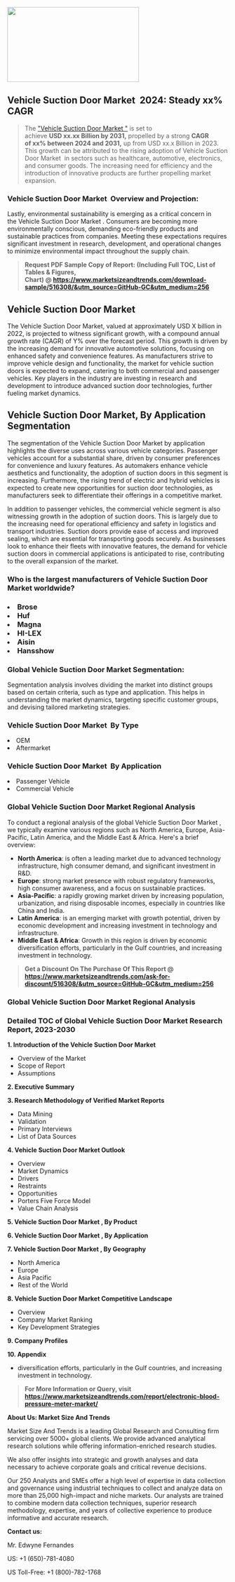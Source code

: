 <p><img class="alignnone size-medium wp-image-20088" src="https://ffe5etoiles.com/wp-content/uploads/2024/12/MST1-300x171.png" alt="" width="300" height="171" /></p><h2 id="ember46" class="ember-view reader-text-block__heading-2">Vehicle Suction Door Market &nbsp;2024: Steady&nbsp;xx% CAGR</h2><blockquote id="ember47" class="ember-view reader-text-block__blockquote">The&nbsp;<a class="app-aware-link " href="https://www.marketsizeandtrends.com/download-sample/516308/&utm_source=GitHub-GC&utm_medium=256" target="_blank" data-test-app-aware-link="">"Vehicle Suction Door Market "</a>&nbsp;is set to achieve&nbsp;<strong>USD&nbsp;xx.xx&nbsp;Billion by 2031,</strong>&nbsp;propelled by a strong&nbsp;<strong>CAGR of&nbsp;xx% between 2024 and 2031,</strong>&nbsp;up from USD xx.x Billion in 2023. This growth can be attributed to the rising adoption of&nbsp;Vehicle Suction Door Market &nbsp;in sectors such as healthcare, automotive, electronics, and consumer goods. The increasing need for efficiency and the introduction of innovative products are further propelling market expansion.</blockquote><h3 id="ember48" class="ember-view reader-text-block__heading-3">Vehicle Suction Door Market &nbsp;Overview and Projection:</h3><p id="ember49" class="ember-view reader-text-block__paragraph">Lastly, environmental sustainability is emerging as a critical concern in the&nbsp;Vehicle Suction Door Market . Consumers are becoming more environmentally conscious, demanding eco-friendly products and sustainable practices from companies. Meeting these expectations requires significant investment in research, development, and operational changes to minimize environmental impact throughout the supply chain.</p><blockquote id="ember50" class="ember-view reader-text-block__blockquote"><strong>Request PDF Sample Copy of Report: (Including Full TOC, List of Tables &amp; Figures, Chart)&nbsp;@&nbsp;<strong><a href="https://www.marketsizeandtrends.com/download-sample/516308/&utm_source=GitHub-GC&utm_medium=256" target="_blank">https://www.marketsizeandtrends.com/download-sample/516308/&utm_source=GitHub-GC&utm_medium=256</a></strong></strong></blockquote><h3 class=""> <h2>Vehicle Suction Door Market</h2><p>The Vehicle Suction Door Market, valued at approximately USD X billion in 2022, is projected to witness significant growth, with a compound annual growth rate (CAGR) of Y% over the forecast period. This growth is driven by the increasing demand for innovative automotive solutions, focusing on enhanced safety and convenience features. As manufacturers strive to improve vehicle design and functionality, the market for vehicle suction doors is expected to expand, catering to both commercial and passenger vehicles. Key players in the industry are investing in research and development to introduce advanced suction door technologies, further fueling market dynamics.</p><h2>Vehicle Suction Door Market, By Application Segmentation</h2><p>The segmentation of the Vehicle Suction Door Market by application highlights the diverse uses across various vehicle categories. Passenger vehicles account for a substantial share, driven by consumer preferences for convenience and luxury features. As automakers enhance vehicle aesthetics and functionality, the adoption of suction doors in this segment is increasing. Furthermore, the rising trend of electric and hybrid vehicles is expected to create new opportunities for suction door technologies, as manufacturers seek to differentiate their offerings in a competitive market.</p><p>In addition to passenger vehicles, the commercial vehicle segment is also witnessing growth in the adoption of suction doors. This is largely due to the increasing need for operational efficiency and safety in logistics and transport industries. Suction doors provide ease of access and improved sealing, which are essential for transporting goods securely. As businesses look to enhance their fleets with innovative features, the demand for vehicle suction doors in commercial applications is anticipated to rise, contributing to the overall expansion of the market.</p></h3><h3 id="" class="">Who is the largest manufacturers of&nbsp;Vehicle Suction Door Market worldwide?</h3><h3 class=""></Li><Li>Brose</Li><Li> Huf</Li><Li> Magna</Li><Li> HI-LEX</Li><Li> Aisin</Li><Li> Hansshow</h3><h3 id="ember53" class="ember-view reader-text-block__heading-3">Global&nbsp;Vehicle Suction Door Market Segmentation:</h3><p id="ember54" class="ember-view reader-text-block__paragraph">Segmentation analysis involves dividing the market into distinct groups based on certain criteria, such as type and application. This helps in understanding the market dynamics, targeting specific customer groups, and devising tailored marketing strategies.</p><h3 id="" class="">Vehicle Suction Door Market &nbsp;By Type</h3><p></Li><Li>OEM</Li><Li> Aftermarket</p><h3 id="" class="">Vehicle Suction Door Market &nbsp;By Application</h3><p class=""></Li><Li>Passenger Vehicle</Li><Li> Commercial Vehicle</p><h3 id="ember62" class="ember-view reader-text-block__heading-3">Global Vehicle Suction Door Market Regional Analysis</h3><p id="ember63" class="ember-view reader-text-block__paragraph">To conduct a regional analysis of the global Vehicle Suction Door Market , we typically examine various regions such as North America, Europe, Asia-Pacific, Latin America, and the Middle East &amp; Africa. Here's a brief overview:</p><ul><li><strong>North America</strong>: is often a leading market due to advanced technology infrastructure, high consumer demand, and significant investment in R&amp;D.</li><li><strong>Europe</strong>: strong market presence with robust regulatory frameworks, high consumer awareness, and a focus on sustainable practices.</li><li><strong>Asia-Pacific</strong>: a rapidly growing market driven by increasing population, urbanization, and rising disposable incomes, especially in countries like China and India.</li><li><strong>Latin America</strong>: is an emerging market with growth potential, driven by economic development and increasing investment in technology and infrastructure.</li><li><strong>Middle East &amp; Africa</strong>: Growth in this region is driven by economic diversification efforts, particularly in the Gulf countries, and increasing investment in technology.</li></ul><blockquote id="ember61" class="ember-view reader-text-block__blockquote"><strong>Get a Discount On The Purchase Of This Report @ <strong><a href="https://html-cleaner.com/" target="">https://www.marketsizeandtrends.com/ask-for-discount/516308/&utm_source=GitHub-GC&utm_medium=256</a></strong></strong></blockquote><h3 id="ember62" class="ember-view reader-text-block__heading-3">Global Vehicle Suction Door Market Regional Analysis</h3><h3 id="" class="">Detailed TOC of Global Vehicle Suction Door Market Research Report, 2023-2030</h3><p id="" class=""><strong>1. Introduction of the Vehicle Suction Door Market </strong></p><ul><li>Overview of the Market</li><li>Scope of Report</li><li>Assumptions</li></ul><p id="" class=""><strong>2. Executive Summary</strong></p><p id="" class=""><strong>3. Research Methodology of Verified Market Reports</strong></p><ul><li>Data Mining</li><li>Validation</li><li>Primary Interviews</li><li>List of Data Sources</li></ul><p id="" class=""><strong>4. Vehicle Suction Door Market Outlook</strong></p><ul><li>Overview</li><li>Market Dynamics</li><li>Drivers</li><li>Restraints</li><li>Opportunities</li><li>Porters Five Force Model</li><li>Value Chain Analysis</li></ul><p id="" class=""><strong>5. Vehicle Suction Door Market , By Product</strong></p><p id="" class=""><strong>6. Vehicle Suction Door Market , By Application</strong></p><p id="" class=""><strong>7. Vehicle Suction Door Market , By Geography</strong></p><ul><li>North America</li><li>Europe</li><li>Asia Pacific</li><li>Rest of the World</li></ul><p id="" class=""><strong>8. Vehicle Suction Door Market Competitive Landscape</strong></p><ul><li>Overview</li><li>Company Market Ranking</li><li>Key Development Strategies</li></ul><p id="" class=""><strong>9. Company Profiles</strong></p><p id="" class=""><strong>10. Appendix</strong></p><ul><li>diversification efforts, particularly in the Gulf countries, and increasing investment in technology.</li></ul><blockquote id="ember65" class="ember-view reader-text-block__blockquote"><strong>For More Information or Query, visit <strong><strong><a href="https://html-cleaner.com/" target="">https://www.marketsizeandtrends.com/report/electronic-blood-pressure-meter-market/</a></strong></strong></strong></blockquote><p id="" class=""><strong>About Us: Market Size And Trends</strong></p><p id="" class="">Market Size And Trends is a leading Global Research and Consulting firm servicing over 5000+ global clients. We provide advanced analytical research solutions while offering information-enriched research studies.</p><p id="" class="">We also offer insights into strategic and growth analyses and data necessary to achieve corporate goals and critical revenue decisions.</p><p id="" class="">Our 250 Analysts and SMEs offer a high level of expertise in data collection and governance using industrial techniques to collect and analyze data on more than 25,000 high-impact and niche markets. Our analysts are trained to combine modern data collection techniques, superior research methodology, expertise, and years of collective experience to produce informative and accurate research.</p><p id="" class=""><strong>Contact us:</strong></p><p id="" class="">Mr. Edwyne Fernandes</p><p id="" class="">US: +1 (650)-781-4080</p><p id="" class="">US Toll-Free: +1 (800)-782-1768</p>

